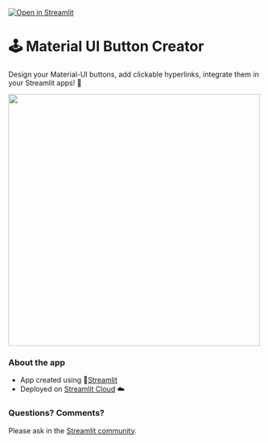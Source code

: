 
[![Open in Streamlit](https://static.streamlit.io/badges/streamlit_badge_black_white.svg)](https://share.streamlit.io/streamlit/example-app-material-ui-button-creator/main)

# 🕹️ Material UI Button Creator

Design your Material-UI buttons, add clickable hyperlinks, integrate them in your Streamlit apps! 🎈

<img src="https://user-images.githubusercontent.com/27242399/156782850-59fc2a89-a070-4ed2-8f38-9a0e95b87150.png" width="500"/>

### About the app

- App created using 🎈[Streamlit](https://streamlit.io/)
- Deployed on [Streamlit Cloud](https://streamlit.io/cloud) ☁️

### Questions? Comments?

Please ask in the [Streamlit community](https://discuss.streamlit.io).
